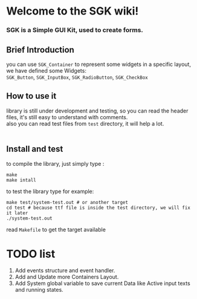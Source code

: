 # Welcome to the SGK wiki!

### SGK is a Simple GUI Kit, used to create forms.

## Brief Introduction
you can use `SGK_Container` to represent some widgets in a specific layout,<br>
we have defined some Widgets:<br>
`SGK_Button`, `SGK_InputBox`, `SGK_RadioButton`, `SGK_CheckBox` 

## How to use it
library is still under development and testing, so you can read the header files, it's still easy to understand with comments.<br>
also you can read test files from `test` directory, it will help a lot.
<br>
<br>

## Install and test

to compile the library, just simply type :

    make
    make intall
    
to test the library type for example:

    make test/system-test.out # or another target 
    cd test # because ttf file is inside the test directory, we will fix it later
    ./system-test.out
    
read `Makefile` to get the target available 
    

# TODO list
1. Add events structure and event handler.
2. Add and Update more Containers Layout.
3. Add System global variable to save current Data like Active input texts and running states.
